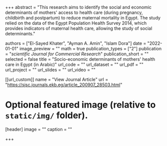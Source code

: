 +++
abstract = "This research aims to identify the social and economic determinants of mothers' access to health care (during pregnancy, childbirth and postpartum) to reduce maternal mortality in Egypt. The study relied on the data of the Egypt Population Health Survey 2014, which provides indicators of maternal health care, allowing the study of social determinants."

authors = ["El-Sayed Khater", "Ayman A. Amin", "Islam Dora"]
date = "2022-01-01"
image_preview = ""
math = true
publication_types = ["2"]
publication = "*scientific Journal for Commercial Research*"
publication_short = ""
selected = false
title = "Socio-economic determinants of mothers' health care in Egypt (in Arabic)"
url_code = ""
url_dataset = ""
url_pdf = ""
url_project = ""
url_slides = ""
url_video = ""

[[url_custom]]
name = "View Journal Article"
url = "https://sjsc.journals.ekb.eg/article_200907_28503.html"

# Optional featured image (relative to `static/img/` folder).
[header]
image = ""
caption = ""

+++